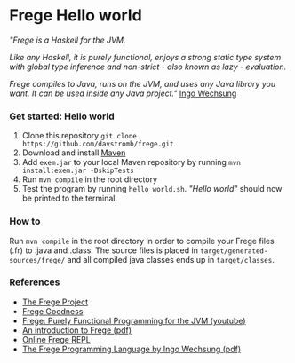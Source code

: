 # Frege Hello world
_"Frege is a Haskell for the JVM._

_Like any Haskell, it is purely functional, enjoys a strong static type system with global type inference and non-strict - also known as lazy - evaluation._

_Frege compiles to Java, runs on the JVM, and uses any Java library you want. It can be used inside any Java project."_ [Ingo Wechsung](https://github.com/Frege/frege)

### Get started: Hello world

  1. Clone this repository `git clone https://github.com/davstromb/frege.git`
  2. Download and install [Maven](http://maven.apache.org/download.cgi)
  3. Add `exem.jar` to your local Maven repository by running `mvn install:exem.jar -DskipTests`
  4. Run `mvn compile` in the root directory
  5. Test the program by running `hello_world.sh`. _"Hello world"_ should now be printed to the terminal.

### How to
Run `mvn compile` in the root directory in order to compile your Frege files (.fr) to .java and .class. The source files is placed in `target/generated-sources/frege/` and all compiled java classes ends up in `target/classes`.

### References

  - [The Frege Project](http://frege-lang.org)
  - [Frege Goodness](https://www.gitbook.com/book/dierk/fregegoodness/details)
  - [Frege: Purely Functional Programming for the JVM (youtube)](https://www.youtube.com/watch?v=ltYnalI5YSA)
  - [An introduction to Frege (pdf) ](http://web.mit.edu/frege-lang_v3.21/Introduction_Frege.pdf)
  - [Online Frege REPL](http://try.frege-lang.org)
  - [The Frege Programming Language by Ingo Wechsung (pdf)](http://web.mit.edu/frege-lang_v3.21/Language.pdf)
